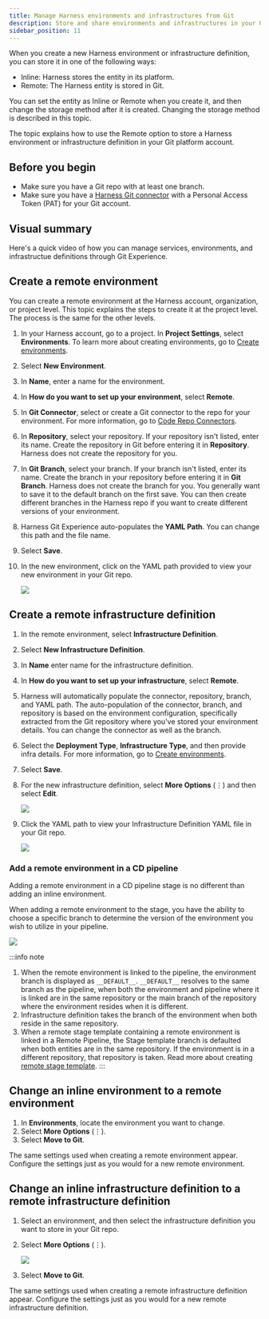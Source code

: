 ```yaml
---
title: Manage Harness environments and infrastructures from Git
description: Store and share environments and infrastructures in your Git repos.
sidebar_position: 11
---
```


When you create a new Harness environment or infrastructure definition, you can store it in one of the following ways:

- Inline: Harness stores the entity in its platform.
- Remote: The Harness entity is stored in Git.

You can set the entity as Inline or Remote when you create it, and then change the storage method after it is created. Changing the storage method is described in this topic.

The topic explains how to use the Remote option to store a Harness environment or infrastructure definition in your Git platform account.

## Before you begin

* Make sure you have a Git repo with at least one branch.​
* Make sure you have a [Harness Git connector](/docs/platform/connectors/code-repositories/connect-to-code-repo) with a Personal Access Token (PAT) for your Git account.​

## Visual summary

Here's a quick video of how you can manage services, environments, and infrastructue definitions through Git Experience.

<!-- Video:
https://www.youtube.com/watch?v=ZvtyLxmtHTo-->
<DocVideo src="https://www.youtube.com/watch?v=ZvtyLxmtHTo" />

## Create a remote environment

You can create a remote environment at the Harness account, organization, or project level. This topic explains the steps to create it at the project level. The process is the same for the other levels.

1. In your Harness account, go to a project.
In **Project Settings**, select **Environments**. To learn more about creating environments, go to [Create environments](/docs/continuous-delivery/x-platform-cd-features/environments/create-environments).
2. Select **New Environment**.
3. In **Name**, enter a name for the environment.
4. In **How do you want to set up your environment**, select **Remote**.
5. In **Git Connector**, select or create a Git connector to the repo for your environment.​ For more information, go to [Code Repo Connectors](/docs/category/code-repo-connectors).
6. In **Repository**, select your repository. If your repository isn't listed, enter its name. Create the repository in Git before entering it in **Repository**. Harness does not create the repository for you.
7. In **Git Branch**, select your branch. If your branch isn't listed, enter its name. Create the branch in your repository before entering it in **Git Branch**. Harness does not create the branch for you. You generally want to save it to the default branch on the first save. You can then create different branches in the Harness repo if you want to create different versions of your environment. 
8. Harness Git Experience auto-populates the **YAML Path**. You can change this path and the file name.
9. Select **Save**.
10. In the new environment, click on the YAML path provided to view your new environment in your Git repo.

    ![](./static/yaml-path.png)


##  Create a remote infrastructure definition

1. In the remote environment, select **Infrastructure Definition**.
2. Select **New Infrastructure Definition**. 
3. In **Name** enter name for the infrastructure definition.
4. In **How do you want to set up your infrastructure**, select **Remote**.
5. Harness will automatically populate the connector, repository, branch, and YAML path. The auto-population of the connector, branch, and repository is based on the environment configuration, specifically extracted from the Git repository where you've stored your environment details. You can change the connector as well as the branch.
6. Select the **Deployment Type**, **Infrastructure Type**, and then provide infra details. For more information, go to [Create environments](/docs/continuous-delivery/x-platform-cd-features/environments/create-environments).
7. Select **Save**.
8. For the new infrastructure definition, select **More Options** (&vellip;) and then select **Edit**.

    ![](./static/infra-def-edit.png)
   
10. Click the YAML path to view your Infrastructure Definition YAML file in your Git repo.

    ![](./static/infra-def-2.png)

### Add a remote environment in a CD pipeline

Adding a remote environment in a CD pipeline stage is no different than adding an inline environment.

When adding a remote environment to the stage, you have the ability to choose a specific branch to determine the version of the environment you wish to utilize in your pipeline.

![](./static/env-branch-switching-remote.png)

:::info note
1. When the remote environment is linked to the pipeline, the environment branch is displayed as `__DEFAULT__`.
`__DEFAULT__` resolves to the same branch as the pipeline, when both the environment and pipeline where it is linked are in the same repository or the main branch of the repository where the environment resides when it is different.
2. Infrastructure definition takes the branch of the environment when both reside in the same repository.
3. When a remote stage template containing a remote environment is linked in a Remote Pipeline, the Stage template branch is defaulted when both entities are in the same repository. If the environment is in a different repository, that repository is taken. Read more about creating [remote stage template](/docs/platform/templates/create-a-remote-stage-template.md).
:::

## Change an inline environment to a remote environment

1. In **Environments**, locate the environment you want to change.
2. Select **More Options** (&vellip;).
3. Select **Move to Git**.

The same settings used when creating a remote environment appear. Configure the settings just as you would for a new remote environment.

## Change an inline infrastructure definition to a remote infrastructure definition

1. Select an environment, and then select the infrastructure definition you want to store in your Git repo.
2. Select **More Options** (&vellip;).

    ![](./static/infra-move-git.png)

3. Select **Move to Git**.

The same settings used when creating a remote infrastructure definition appear. Configure the settings just as you would for a new remote infrastructure definition.

